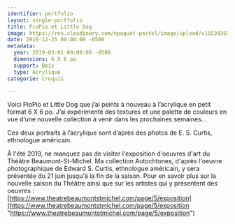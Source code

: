 ```yaml
---
identifier: portfolio
layout: single-portfolio
title: PioPio et Little Dog
image: https://res.cloudinary.com/npaquet-pastel/image/upload/v1553435551/53838544_2278310105771557_1165851898788446208_n.jpg
date: 2016-12-25 00:00:00 -0500
metadata:
  year: 2019-03-01 00:00:00 -0500
  dimensions: 6 X 6 po
  support: Bois
  type: Acrylique
categorie: croquis

---
```

Voici PioPio et Little Dog que j’ai peints à nouveau à l’acrylique en petit format 6 X 6 po. J’ai expérimenté des textures et une palette de couleurs en vue d’une nouvelle collection à venir dans les prochaines semaines...   
  
Ces deux portraits à l’acrylique sont d’après des photos de E. S. Curtis, ethnologue américain.

À l'été 2019, ne manquez pas de visiter l'exposition d'oeuvres d'art du Théâtre Beaumont-St-Michel. Ma collection Autochtones, d'après l'oeuvre photographique de Edward S. Curtis, ethnologue américain, y sera présentée du 21 juin jusqu'à la fin de la saison. Pour en savoir plus sur la nouvelle saison du Théâtre ainsi que sur les artistes qui y présentent des oeuvres :   
[https://www.theatrebeaumontstmichel.com/page/5/exposition](https://www.theatrebeaumontstmichel.com/page/5/exposition "https://www.theatrebeaumontstmichel.com/page/5/exposition")